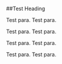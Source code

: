 ##Test Heading

Test para. Test para.

Test para. Test para.

Test para. Test para.

Test para. Test para.
